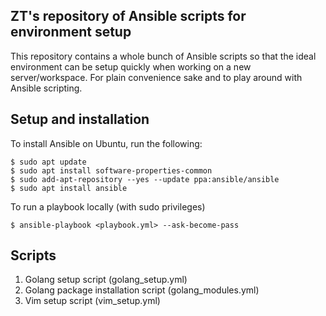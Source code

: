 ## ZT's repository of Ansible scripts for environment setup

This repository contains a whole bunch of Ansible scripts so that the ideal environment can be setup quickly when working on a new server/workspace. For plain convenience sake and to play around with Ansible scripting.

## Setup and installation

To install Ansible on Ubuntu, run the following:
```shell
$ sudo apt update
$ sudo apt install software-properties-common
$ sudo add-apt-repository --yes --update ppa:ansible/ansible
$ sudo apt install ansible
```

To run a playbook locally (with sudo privileges)
```shell
$ ansible-playbook <playbook.yml> --ask-become-pass
```

## Scripts
1. Golang setup script (golang_setup.yml)
2. Golang package installation script (golang_modules.yml)
3. Vim setup script (vim_setup.yml)
